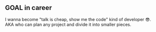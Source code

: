 ## GOAL in career

I wanna become "talk is cheap, show me the code" kind of developer :sunglasses:. AKA who can plan any project and divide it into smaller pieces.
